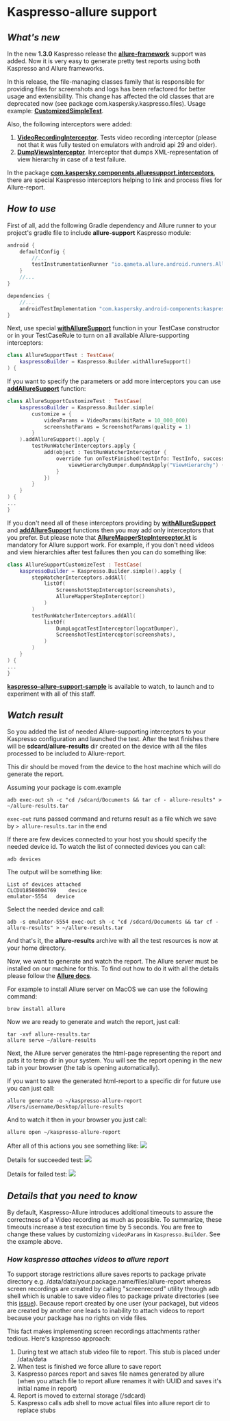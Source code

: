# Kaspresso-allure support

## _What's new_
In the new **1.3.0** Kaspresso release the [**allure-framework**](https://github.com/allure-framework/allure-kotlin) support was added. Now it is very easy to generate pretty test reports using both Kaspresso and Allure frameworks.

In this release, the file-managing classes family that is responsible for providing files for screenshots and logs has been refactored for better usage and extensibility. This change has affected the old classes that are deprecated now (see package com.kaspersky.kaspresso.files). Usage example: [**CustomizedSimpleTest**](../samples/kaspresso-sample/src/androidTest/kotlin/com/kaspersky/kaspressample/simple_tests/CustomizedSimpleTest.kt).

Also, the following interceptors were added:
1. [**VideoRecordingInterceptor**](../kaspresso/src/main/kotlin/com/kaspersky/kaspresso/interceptors/watcher/testcase/impl/video/VideoRecordingInterceptor.kt). Tests video recording interceptor (please not that it was fully tested on emulators with android api 29 and older).
2. [**DumpViewsInterceptor**](../kaspresso/src/main/kotlin/com/kaspersky/kaspresso/interceptors/watcher/testcase/impl/views/DumpViewsInterceptor.kt). Interceptor that dumps XML-representation of view hierarchy in case of a test failure.

In the package [**com.kaspersky.components.alluresupport.interceptors**](../allure-support/src/main/kotlin/com/kaspersky/components/alluresupport/interceptors), there are special Kaspresso interceptors helping to link and process files for Allure-report.

## _How to use_
First of all, add the following Gradle dependency and Allure runner to your project's gradle file to include **allure-support** Kaspresso module:
```groovy
android {
    defaultConfig {
        //...    
        testInstrumentationRunner "io.qameta.allure.android.runners.AllureAndroidJUnitRunner"
    }
    //...
}

dependencies {
    //...
    androidTestImplementation "com.kaspersky.android-components:kaspresso-allure-support:<latest_version>"
}
```
Next, use special [**withAllureSupport**](../allure-support/src/main/kotlin/com/kaspersky/components/alluresupport/AllureSupportKaspressoBuilder.kt) function in your TestCase constructor or in your TestCaseRule to turn on all available Allure-supporting interceptors:
```kotlin
class AllureSupportTest : TestCase(
    kaspressoBuilder = Kaspresso.Builder.withAllureSupport()
) {
```
If you want to specify the parameters or add more interceptors you can use [**addAllureSupport**](../allure-support/src/main/kotlin/com/kaspersky/components/alluresupport/AllureSupportKaspressoBuilder.kt) function:
```kotlin
class AllureSupportCustomizeTest : TestCase(
    kaspressoBuilder = Kaspresso.Builder.simple(
        customize = {
            videoParams = VideoParams(bitRate = 10_000_000)
            screenshotParams = ScreenshotParams(quality = 1)
        }
    ).addAllureSupport().apply {
        testRunWatcherInterceptors.apply {
            add(object : TestRunWatcherInterceptor {
                override fun onTestFinished(testInfo: TestInfo, success: Boolean) {
                    viewHierarchyDumper.dumpAndApply("ViewHierarchy") { attachViewHierarchyToAllureReport() }
                }
            })
        }
    }
) {
...
}
```
If you don't need all of these interceptors providing by [**withAllureSupport**](../allure-support/src/main/kotlin/com/kaspersky/components/alluresupport/AllureSupportKaspressoBuilder.kt) and [**addAllureSupport**](../allure-support/src/main/kotlin/com/kaspersky/components/alluresupport/AllureSupportKaspressoBuilder.kt) functions then you may add only interceptors that you prefer. But please note that [**AllureMapperStepInterceptor.kt**](../allure-support/src/main/kotlin/com/kaspersky/components/alluresupport/interceptors/step/AllureMapperStepInterceptor.kt) is mandatory for Allure support work. For example, if you don't need videos and view hierarchies after test failures then you can do something like:
```kotlin
class AllureSupportCustomizeTest : TestCase(
    kaspressoBuilder = Kaspresso.Builder.simple().apply {
        stepWatcherInterceptors.addAll(
            listOf(
                ScreenshotStepInterceptor(screenshots),
                AllureMapperStepInterceptor()
            )
        )
        testRunWatcherInterceptors.addAll(
            listOf(
                DumpLogcatTestInterceptor(logcatDumper),
                ScreenshotTestInterceptor(screenshots),
            )
        )
    }
) {
...
}
```
[**kaspresso-allure-support-sample**](../samples/kaspresso-allure-support-sample/src/androidTest/kotlin/com/kaspersky/kaspresso/alluresupport/sample) is available to watch, to launch and to experiment with all of this staff.

## _Watch result_
So you added the list of needed Allure-supporting interceptors to your Kaspresso configuration and launched the test. After the test finishes there will be **sdcard/allure-results** dir created on the device with all the files processed to be included to Allure-report.

This dir should be moved from the device to the host machine which will do generate the report.

Assuming your package is com.example
```
adb exec-out sh -c "cd /sdcard/Documents && tar cf - allure-results" > ~/allure-results.tar
```
`exec-out` runs passed command and returns result as a file which we save by `> allure-results.tar` in the end 

If there are few devices connected to your host you should specify the needed device id. To watch the list of connected devices you can call:
```
adb devices
```
The output will be something like:
```
List of devices attached
CLCDU18508004769	device
emulator-5554	device
```
Select the needed device and call:
```
adb -s emulator-5554 exec-out sh -c "cd /sdcard/Documents && tar cf - allure-results" > ~/allure-results.tar
```
And that's it, the **allure-results** archive with all the test resources is now at your home directory.

Now, we want to generate and watch the report. The Allure server must be installed on our machine for this. To find out how to do it with all the details please follow the [**Allure docs**](https://docs.qameta.io/allure/).

For example to install Allure server on MacOS we can use the following command:
```
brew install allure
```
Now we are ready to generate and watch the report, just call:
```
tar -xvf allure-results.tar
allure serve ~/allure-results
```
Next, the Allure server generates the html-page representing the report and puts it to temp dir in your system. You will see the report opening in the new tab in your browser (the tab is opening automatically).

If you want to save the generated html-report to a specific dir for future use you can just call:
```
allure generate -o ~/kaspresso-allure-report /Users/username/Desktop/allure-results
```
And to watch it then in your browser you just call:
```
allure open ~/kaspresso-allure-report
```
After all of this actions you see something like:
![](https://habrastorage.org/webt/9e/i1/ks/9ei1ks9txbqzquyk5egywvqxj6k.png)

Details for succeeded test:
![](https://habrastorage.org/webt/tq/t7/ch/tqt7chcdczrgduhoukqhx1ertfc.png)

Details for failed test:
![](https://habrastorage.org/webt/z_/ml/bj/z_mlbjspdd8uvkw4t3cafh6-g6k.png)

## _Details that you need to know_
By default, Kaspresso-Allure introduces additional timeouts to assure the correctness of a Video recording as much as possible. To summarize, these timeouts increase a test execution time by 5 seconds.
You are free to change these values by customizing `videoParams` in `Kaspresso.Builder`. See the example above.

### _How kaspresso attaches videos to allure report_

To support storage restrictions allure saves reports to package private directory e.g. /data/data/your.package.name/files/allure-report whereas screen recordings are created by calling "screenrecord" utility through adb shell which is unable to
save video files to package private directories (see this [issue](https://issuetracker.google.com/issues/258277873)).
Because report created by one user (your package), but videos are created by another one leads to inability to attach videos 
to report because your package has no rights on vide files.

This fact makes implementing screen recordings attachments rather tedious. Here's kaspresso approach:
1. During test we attach stub video file to report. This stub is placed under /data/data
2. When test is finished we force allure to save report 
3. Kaspresso parces report and saves file names generated by allure (when you attach file to report allure renames it with
UUID and saves it's initial name in report)
4. Report is moved to external storage (/sdcard)
5. Kaspresso calls adb shell to move actual files into allure report dir to replace stubs
